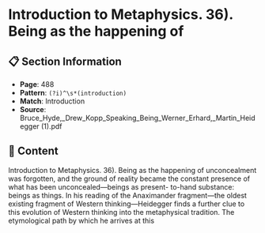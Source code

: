 # Introduction to Metaphysics. 36). Being as the happening of

## 📋 Section Information

- **Page**: 488
- **Pattern**: `(?i)^\s*(introduction)`
- **Match**: Introduction
- **Source**: Bruce_Hyde,_Drew_Kopp_Speaking_Being_Werner_Erhard,_Martin_Heidegger (1).pdf

## 📄 Content

Introduction to Metaphysics. 36). Being as the happening of
unconcealment was forgotten, and the ground of reality became the
constant presence of what has been unconcealed—beings as present-
to-hand substance: beings as things.
In his reading of the Anaximander fragment—the oldest
existing fragment of Western thinking—Heidegger finds a further
clue to this evolution of Western thinking into the metaphysical
tradition. The etymological path by which he arrives at this
